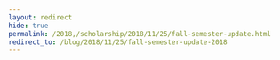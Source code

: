 ```yaml
---
layout: redirect
hide: true
permalink: /2018,/scholarship/2018/11/25/fall-semester-update.html
redirect_to: /blog/2018/11/25/fall-semester-update-2018
---
```

